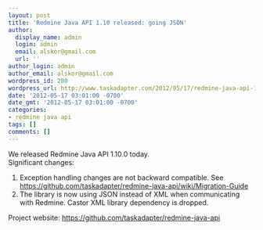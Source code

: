 ```yaml
---
layout: post
title: 'Redmine Java API 1.10 released: going JSON'
author:
  display_name: admin
  login: admin
  email: alskor@gmail.com
  url: ''
author_login: admin
author_email: alskor@gmail.com
wordpress_id: 280
wordpress_url: http://www.taskadapter.com/2012/05/17/redmine-java-api-1-10-released-going-json/
date: '2012-05-17 03:01:00 -0700'
date_gmt: '2012-05-17 03:01:00 -0700'
categories:
- redmine java api
tags: []
comments: []
---
```

<p>We released Redmine Java API 1.10.0 today.<br/>Significant changes:<br/>
<ol>
<li>Exception handling changes are not backward compatible. See&nbsp; <a href="https://github.com/taskadapter/redmine-java-api/wiki/Migration-Guide">https://github.com/taskadapter/redmine-java-api/wiki/Migration-Guide</a></li>
<li>The library is now using JSON instead of XML when communicating with Redmine. Castor XML library dependency is dropped.</li></ol>Project website:&nbsp;<a href="https://github.com/taskadapter/redmine-java-api">https://github.com/taskadapter/redmine-java-api</a><br/>
<div><br/></div></p>
